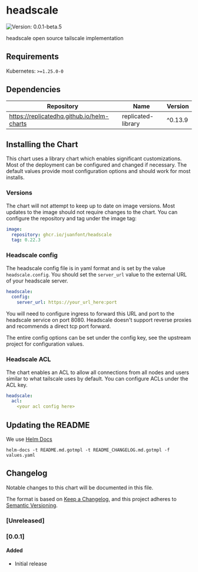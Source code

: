 # headscale

![Version: 0.0.1-beta.5](https://img.shields.io/badge/Version-0.0.1--beta.5-informational?style=flat-square)

headscale open source tailscale implementation

## Requirements

Kubernetes: `>=1.25.0-0`

## Dependencies
| Repository | Name | Version |
|------------|------|---------|
| https://replicatedhq.github.io/helm-charts | replicated-library | ^0.13.9 |

## Installing the Chart

This chart uses a library chart which enables significant customizations. Most of the deployment can be configured and changed if necessary. The default values provide most configuration options and should work for most installs.

### Versions
The chart will not attempt to keep up to date on image versions. Most updates to the image should not require changes to the chart. You can configure the repository and tag under the image tag:

```yaml
image:
  repository: ghcr.io/juanfont/headscale
  tag: 0.22.3
```

### Headscale config
The headscale config file is in yaml format and is set by the value `headscale.config`. You should set the `server_url` value to the external URL of your headscale server.

```yaml
headscale:
  config:
    server_url: https://your_url_here:port
```

You will need to configure ingress to forward this URL and port to the headscale service on port 8080. Headscale doesn't support reverse proxies and recommends a direct tcp port forward.

The entire config options can be set under the config key, see the upstream project for configuration values.

### Headscale ACL
The chart enables an ACL to allow all connections from all nodes and users similar to what tailscale uses by default. You can configure ACLs under the ACL key.

```yaml
headscale:
  acl:
    <your acl config here>
```

## Updating the README

We use [Helm Docs](https://github.com/norwoodj/helm-docs)

```
helm-docs -t README.md.gotmpl -t README_CHANGELOG.md.gotmpl -f values.yaml
```

## Changelog

Notable changes to this chart will be documented in this file.

The format is based on [Keep a Changelog](https://keepachangelog.com/en/1.0.0/),
and this project adheres to [Semantic Versioning](https://semver.org/spec/v2.0.0.html).

### [Unreleased]

### [0.0.1]

#### Added

- Initial release

